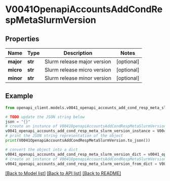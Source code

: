 # V0041OpenapiAccountsAddCondRespMetaSlurmVersion


## Properties

Name | Type | Description | Notes
------------ | ------------- | ------------- | -------------
**major** | **str** | Slurm release major version | [optional] 
**micro** | **str** | Slurm release micro version | [optional] 
**minor** | **str** | Slurm release minor version | [optional] 

## Example

```python
from openapi_client.models.v0041_openapi_accounts_add_cond_resp_meta_slurm_version import V0041OpenapiAccountsAddCondRespMetaSlurmVersion

# TODO update the JSON string below
json = "{}"
# create an instance of V0041OpenapiAccountsAddCondRespMetaSlurmVersion from a JSON string
v0041_openapi_accounts_add_cond_resp_meta_slurm_version_instance = V0041OpenapiAccountsAddCondRespMetaSlurmVersion.from_json(json)
# print the JSON string representation of the object
print(V0041OpenapiAccountsAddCondRespMetaSlurmVersion.to_json())

# convert the object into a dict
v0041_openapi_accounts_add_cond_resp_meta_slurm_version_dict = v0041_openapi_accounts_add_cond_resp_meta_slurm_version_instance.to_dict()
# create an instance of V0041OpenapiAccountsAddCondRespMetaSlurmVersion from a dict
v0041_openapi_accounts_add_cond_resp_meta_slurm_version_from_dict = V0041OpenapiAccountsAddCondRespMetaSlurmVersion.from_dict(v0041_openapi_accounts_add_cond_resp_meta_slurm_version_dict)
```
[[Back to Model list]](../README.md#documentation-for-models) [[Back to API list]](../README.md#documentation-for-api-endpoints) [[Back to README]](../README.md)


